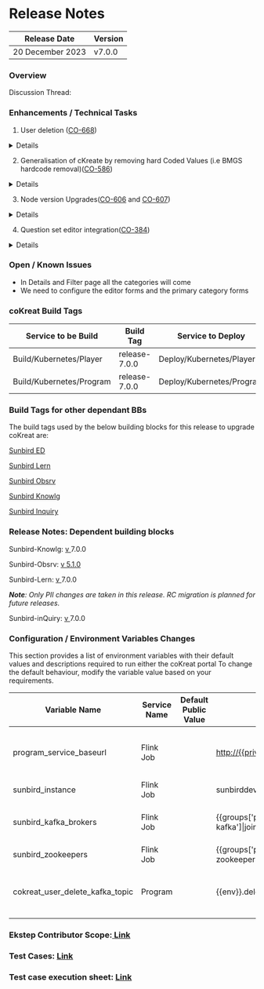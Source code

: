 # Release Notes

| Release Date     | Version |
| ---------------- | ------- |
| 20 December 2023 | v7.0.0  |

### **Overview**



Discussion Thread:&#x20;

### Enhancements / Technical Tasks

1. &#x20;User deletion ([CO-668](https://project-sunbird.atlassian.net/browse/CO-668))

<details>

<summary>Details</summary>

From this release, coKreat Handled to delete the public users in Ed, who belong the following user roles in coKreat :

1. Individual contributor
2. Contributing org user

</details>

2. Generalisation of cKreate by removing hard Coded Values (i.e BMGS hardcode removal)([CO-586](https://project-sunbird.atlassian.net/browse/CO-586))

<details>

<summary>Details</summary>

Till 6.0.0, The framework categories i.e Board Medium Grade and Subject were hard coded in our system.

In this 7.0.0, the framework categories are not limited to Board Medium Grade and Subject, User can configure any category based on there framework requirements (eg. user can have different categories for agriculture framework and can have different categories for hospital framework), Also the number of categories will not be limited to four now user can have more than multiple categories.

We have removed all the hard codeings of the categories and made it genarilised using sb-forms and we will use the Client Service Library (sunbird NPM Package) to fetch thesse categories dynamically along with the form API which will have all the other validatuions, This API will work similar to exixting form API we use to create for SB forms.

We need to configure this form API with framework categories before we do the stating deployment to display all the categories&#x20;

You can refer to the postman collection [here](https://github.com/Sunbird-coKreat/docs/tree/main/postman/coKreat)

</details>

3. Node version Upgrades([CO-606](https://project-sunbird.atlassian.net/browse/CO-606) and [CO-607](https://project-sunbird.atlassian.net/browse/CO-607))

<details>

<summary>Details</summary>

In this upgraded program service node version to 14 and upgraded portal node version to 16

</details>

4. Question set editor integration([CO-384](https://project-sunbird.atlassian.net/browse/CO-384))

<details>

<summary>Details</summary>

As part of this we have to integration the question-set editor after upgrading to 14

</details>





### Open / Known Issues

* In Details and Filter page all the categories will come&#x20;
* We need to configure the editor forms and the primary category forms&#x20;

### coKreat Build Tags

| Service to be Build      | Build Tag     | Service to Deploy         | Deploy Tag | Comments |
| ------------------------ | ------------- | ------------------------- | ---------- | -------- |
| Build/Kubernetes/Player  | release-7.0.0 | Deploy/Kubernetes/Player  |            |          |
| Build/Kubernetes/Program | release-7.0.0 | Deploy/Kubernetes/Program |            |          |

### Build Tags for other dependant BBs

The build tags used by the below building blocks for this release to upgrade coKreat are:&#x20;

[Sunbird ED](https://ed.sunbird.org/use/release/updating-sunbird-releases/5.2.0-to-6.0.0#sunbirded)

[Sunbird Lern](https://ed.sunbird.org/use/release/updating-sunbird-releases/5.2.0-to-6.0.0#sunbird-lern)

[Sunbird Obsrv](https://ed.sunbird.org/use/release/updating-sunbird-releases/5.2.0-to-6.0.0#sunbird-obsrv)

[Sunbird Knowlg](https://ed.sunbird.org/use/release/updating-sunbird-releases/5.2.0-to-6.0.0#sunbird-knowlg)

[Sunbird Inquiry](https://ed.sunbird.org/use/release/updating-sunbird-releases/5.2.0-to-6.0.0#sunbird-inquiry)

### Release Notes: Dependent building blocks

Sunbird-Knowlg: [v ](https://knowlg.sunbird.org/use/release-notes/release-5.5.0-latest)7.0.0

Sunbird-Obsrv: [v 5.1.0](https://obsrv.sunbird.org/use/release-notes/release-v-5.1.0)

Sunbird-Lern: [v ](https://lern.sunbird.org/use/release-notes/release-v-5.3.0)7.0.0

_**Note**: Only PII changes are taken in this release. RC migration is planned for future releases._

Sunbird-inQuiry: [v ](https://inquiry.sunbird.org/use/release-notes/inquiry-release-v5.7.0-latest)7.0.0

### Configuration / Environment Variables Changes

This section provides a list of environment variables with their default values and descriptions required to run either the coKreat portal To change the default behaviour, modify the variable value based on your requirements.

<table><thead><tr><th width="161">Variable Name</th><th width="144">Service Name</th><th width="196">Default Public Value</th><th width="126">Private Value Override</th><th width="189">Comments</th></tr></thead><tbody><tr><td><p></p><p>program_service_baseurl</p></td><td>Flink Job</td><td></td><td><a href="http://{{private_ingressgateway_ip}}/program">http://{{private_ingressgateway_ip}}/program</a></td><td>The Program Serice base url param needed by coKreat-user-delete flink job to trigger DELETE user/{userId} API</td></tr><tr><td>sunbird_instance</td><td>Flink Job</td><td></td><td>sunbirddev</td><td>Sunbird instance</td></tr><tr><td>sunbird_kafka_brokers</td><td>Flink Job</td><td></td><td>{{groups['processing-cluster-kafka']|join(':9092,')}}:9092</td><td>coKreat-user-delete flink job will listen to the kafka event on set server.</td></tr><tr><td>sunbird_zookeepers</td><td>Flink Job</td><td></td><td>{{groups['processing-cluster-zookeepers']|join(':2181,')}}:2181</td><td></td></tr><tr><td>cokreat_user_delete_kafka_topic</td><td>Program</td><td></td><td>{{env}}.delete.user</td><td>DELETE program/v1/user/{userId} API, will generate the kafka event in set kafka topic</td></tr></tbody></table>



### **Ekstep Contributor Scope:**[ **Link**](https://project-sunbird.atlassian.net/issues/?filter=12846\&jql=project%20%3D%20CO%20AND%20issuetype%20in%20\(Documentation-Issue%2C%20Epic%2C%20Minor-Enhancement%2C%20RFC\)%20AND%20status%20in%20\(%22In%20Progress%22%2C%20Closed%2C%20Done%2C%20%22In%20Development%22%2C%20%22In%20Validation%22%2C%20%22Selected%20for%20Contribution%22\)%20AND%20Sprint%20in%20\(490%2C%20491%2C%20449\)%20AND%20assignee%20in%20\(currentUser\(\)%2C%20640855d981de11a1adfc7b17\))

### **Test Cases:** [**Link**](https://docs.google.com/spreadsheets/d/1Wkq73Z3E7vZ8DK8J9o1GOAV4V0CmtdG97btzueEuVW8/edit#gid=863875922)

### **Test case execution sheet:** [**Link**](https://docs.google.com/spreadsheets/d/1Wkq73Z3E7vZ8DK8J9o1GOAV4V0CmtdG97btzueEuVW8/edit#gid=863875922)



